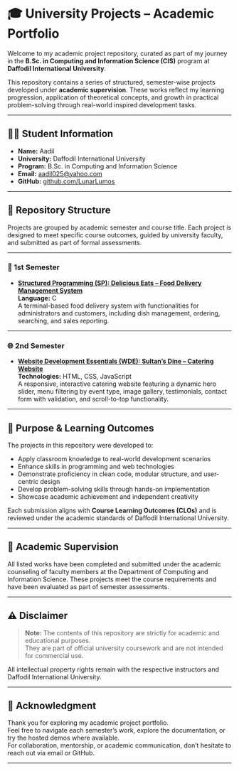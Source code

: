 # 🎓 University Projects – Academic Portfolio

Welcome to my academic project repository, curated as part of my journey in the **B.Sc. in Computing and Information Science (CIS)** program at **Daffodil International University**.

This repository contains a series of structured, semester-wise projects developed under **academic supervision**. These works reflect my learning progression, application of theoretical concepts, and growth in practical problem-solving through real-world inspired development tasks.

---

## 🧑‍🎓 Student Information

- **Name:** Aadil  
- **University:** Daffodil International University  
- **Program:** B.Sc. in Computing and Information Science  
- **Email:** [aadil025@yahoo.com](mailto:aadil025@yahoo.com)  
- **GitHub:** [github.com/LunarLumos](https://github.com/LunarLumos)

---

## 📁 Repository Structure

Projects are grouped by academic semester and course title. Each project is designed to meet specific course outcomes, guided by university faculty, and submitted as part of formal assessments.

---

### 📘 1st Semester

- [**Structured Programming (SP): Delicious Eats – Food Delivery Management System**](https://github.com/LunarLumos/University-Projects/tree/main/1st_semester/Delicious_Eats_Management_System)  
  **Language:** C  
  A terminal-based food delivery system with functionalities for administrators and customers, including dish management, ordering, searching, and sales reporting.

---

### 🌐 2nd Semester

- [**Website Development Essentials (WDE): Sultan’s Dine – Catering Website**](https://lunarlumos.github.io/University-Projects/2nd_semester/wed%3Esultan_dines/)  
  **Technologies:** HTML, CSS, JavaScript  
  A responsive, interactive catering website featuring a dynamic hero slider, menu filtering by event type, image gallery, testimonials, contact form with validation, and scroll-to-top functionality.

---

## 🎯 Purpose & Learning Outcomes

The projects in this repository were developed to:

- Apply classroom knowledge to real-world development scenarios  
- Enhance skills in programming and web technologies  
- Demonstrate proficiency in clean code, modular structure, and user-centric design  
- Develop problem-solving skills through hands-on implementation  
- Showcase academic achievement and independent creativity

Each submission aligns with **Course Learning Outcomes (CLOs)** and is reviewed under the academic standards of Daffodil International University.

---

## 📑 Academic Supervision

All listed works have been completed and submitted under the academic counseling of faculty members at the Department of Computing and Information Science. These projects meet the course requirements and have been evaluated as part of semester assessments.

---

## ⚠️ Disclaimer

> **Note:** The contents of this repository are strictly for academic and educational purposes.  
They are part of official university coursework and are not intended for commercial use.

All intellectual property rights remain with the respective instructors and Daffodil International University.

---

## 🙏 Acknowledgment

Thank you for exploring my academic project portfolio.  
Feel free to navigate each semester’s work, explore the documentation, or try the hosted demos where available.  
For collaboration, mentorship, or academic communication, don’t hesitate to reach out via email or GitHub.

---
